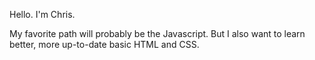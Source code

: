 Hello. I'm Chris.

My favorite path will probably be the Javascript.
But I also want to learn better, more up-to-date basic HTML and CSS.
